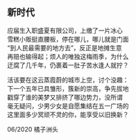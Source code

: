 <div class="poetry-container">

## 新时代

应届生入职盛夏有限公司，上缴了一片冰心  
雪糕小贩挺直腰板，停在哪儿，哪儿就是门面   
“到人民最需要的地方去”，反正是地摊生意  
再赔也输得起；烦人的唯独这梅雨季，为什么  
迂腐了几千年，仍裹着一肚子苦水逢人就拧？  
  
活该要在这云蒸霞蔚的城市上空，讨个没趣：  
下一个五年已具雏形，簇新的崇高，争先拔地  
戳穿了谁的美梦又排挤了哪边势力，没所谓  
毫无疑问，少男少女是自愿集结在五一广场的  
这里面多少冥顽不灵的你，能享受以旧换新？  

<div class="time-note">06/2020 橘子洲头</div>

</div>
